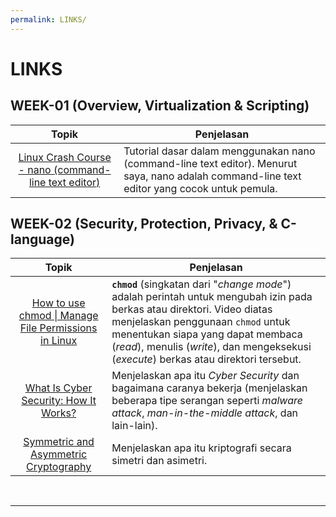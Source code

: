```yaml
---
permalink: LINKS/
---
```


# LINKS

## WEEK-01 (Overview, Virtualization & Scripting)

| Topik | Penjelasan |
|:--:| -- |
| [Linux Crash Course - nano (command-line text editor)](https://youtu.be/DLeATFgGM-A?si=H9MyI6jU5_xhYu7H) | Tutorial dasar dalam menggunakan nano (command-line text editor). Menurut saya, nano adalah command-line text editor yang cocok untuk pemula. |

## WEEK-02 (Security, Protection, Privacy, & C-language)

| Topik | Penjelasan |
|:---:| -- |
| [How to use chmod \| Manage File Permissions in Linux](https://youtu.be/ngJG6Ix5FR4?feature=shared) | **`chmod`** (singkatan dari "_change mode_") adalah perintah untuk mengubah izin pada berkas atau direktori. Video diatas menjelaskan penggunaan `chmod` untuk menentukan siapa yang dapat membaca (_read_), menulis (_write_), dan mengeksekusi (_execute_) berkas atau direktori tersebut. |
| [What Is Cyber Security: How It Works?](https://youtu.be/inWWhr5tnEA?feature=shared) | Menjelaskan apa itu _Cyber Security_ dan bagaimana caranya bekerja (menjelaskan beberapa tipe serangan seperti _malware attack_, _man-in-the-middle attack_, dan lain-lain). |
| [Symmetric and Asymmetric Cryptography](https://youtu.be/6uRI4o5EUkI?feature=shared) | Menjelaskan apa itu kriptografi secara simetri dan asimetri. |

<br>
<hr>
